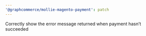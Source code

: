 ```yaml
---
'@graphcommerce/mollie-magento-payment': patch
---
```


Correctly show the error message returned when payment hasn’t succeeded
